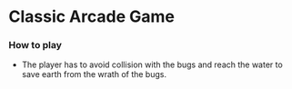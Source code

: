 # Classic Arcade Game
### How to play

- The player has to avoid collision with the bugs and reach the water to save earth from the wrath of the bugs.